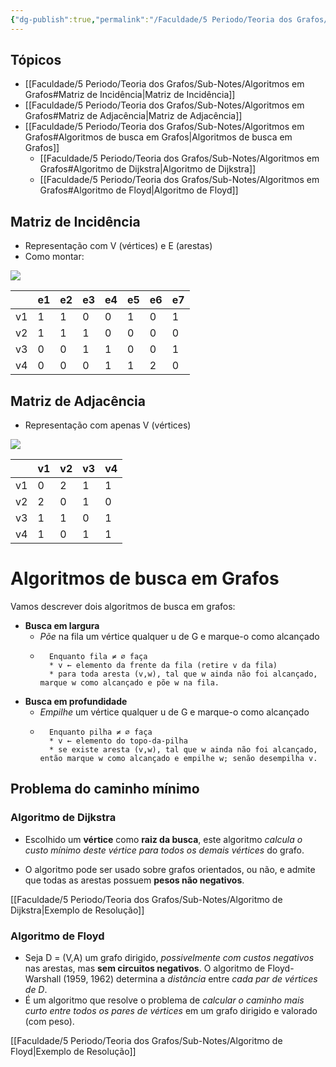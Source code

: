 ```yaml
---
{"dg-publish":true,"permalink":"/Faculdade/5 Periodo/Teoria dos Grafos/Sub-Notes/Algoritmos em Grafos/","created":"2024-10-18T13:31:56.148-03:00"}
---
```



## Tópicos
- [[Faculdade/5 Periodo/Teoria dos Grafos/Sub-Notes/Algoritmos em Grafos#Matriz de Incidência\|Matriz de Incidência]]
- [[Faculdade/5 Periodo/Teoria dos Grafos/Sub-Notes/Algoritmos em Grafos#Matriz de Adjacência\|Matriz de Adjacência]]
- [[Faculdade/5 Periodo/Teoria dos Grafos/Sub-Notes/Algoritmos em Grafos#Algoritmos de busca em Grafos\|Algoritmos de busca em Grafos]]
	- [[Faculdade/5 Periodo/Teoria dos Grafos/Sub-Notes/Algoritmos em Grafos#Algoritmo de Dijkstra\|Algoritmo de Dijkstra]]
	- [[Faculdade/5 Periodo/Teoria dos Grafos/Sub-Notes/Algoritmos em Grafos#Algoritmo de Floyd\|Algoritmo de Floyd]]

## Matriz de Incidência

- Representação com V (vértices) e E (arestas)
- Como montar:

![](https://i.imgur.com/unxNtlI.png)

|     | e1  | e2  | e3  | e4  | e5  | e6  | e7  |
| --- | --- | --- | --- | --- | --- | --- | --- |
| v1  | 1   | 1   | 0   | 0   | 1   | 0   | 1   |
| v2  | 1   | 1   | 1   | 0   | 0   | 0   | 0   |
| v3  | 0   | 0   | 1   | 1   | 0   | 0   | 1   |
| v4  | 0   | 0   | 0   | 1   | 1   | 2   | 0   | 

## Matriz de Adjacência

- Representação com apenas V (vértices) 

![](https://i.imgur.com/unxNtlI.png)

|     | v1  | v2  | v3  | v4  |
| --- | --- | --- | --- | --- |
| v1  | 0   | 2   | 1   | 1   |
| v2  | 2   | 0   | 1   | 0   |
| v3  | 1   | 1   | 0   | 1   |
| v4  | 1   | 0   | 1   | 1   |

# Algoritmos de busca em Grafos
Vamos descrever dois algoritmos de busca em grafos:
- **Busca em largura**
	- *Põe* na fila um vértice qualquer u de G e marque-o como alcançado
	- ```portugol
		Enquanto fila ≠ ∅ faça
		* v ← elemento da frente da fila (retire v da fila)
		* para toda aresta (v,w), tal que w ainda não foi alcançado, marque w como alcançado e põe w na fila.

- **Busca em profundidade**
	- *Empilhe* um vértice qualquer u de G e marque-o como alcançado
	- ```portugol
		Enquanto pilha ≠ ∅ faça
		* v ← elemento do topo-da-pilha
		* se existe aresta (v,w), tal que w ainda não foi alcançado, então marque w como alcançado e empilhe w; senão desempilha v.

## Problema do caminho mínimo
### Algoritmo de Dijkstra

- Escolhido um **vértice** como **raiz da busca**, este algoritmo *calcula o custo mínimo deste vértice para todos os demais vértices* do grafo.

- O algoritmo pode ser usado sobre grafos orientados, ou não, e admite que todas as arestas possuem **pesos não negativos**.

[[Faculdade/5 Periodo/Teoria dos Grafos/Sub-Notes/Algoritmo de Dijkstra\|Exemplo de Resolução]]

### Algoritmo de Floyd
- Seja D = (V,A) um grafo dirigido, *possivelmente com custos negativos* nas arestas, mas **sem circuitos negativos**. O algoritmo de Floyd-Warshall (1959, 1962) determina a *distância* entre *cada par de vértices de D*.
- É um algoritmo que resolve o problema de *calcular o caminho mais curto entre todos os pares de vértices* em um grafo dirigido e valorado (com peso).

[[Faculdade/5 Periodo/Teoria dos Grafos/Sub-Notes/Algoritmo de Floyd\|Exemplo de Resolução]]